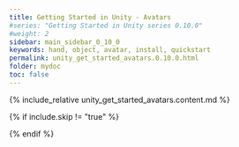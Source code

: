 ```yaml
---
title: Getting Started in Unity - Avatars
#series: "Getting Started in Unity series 0.10.0"
#weight: 2
sidebar: main_sidebar_0_10_0
keywords: hand, object, avatar, install, quickstart
permalink: unity_get_started_avatars.0.10.0.html
folder: mydoc
toc: false
---
```


{% include_relative unity_get_started_avatars.content.md %}

{% if include.skip != "true" %}
<!--{% include custom/series_acme_next.html %}-->
{% endif %}
